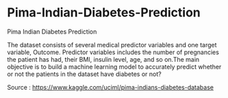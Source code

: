# Pima-Indian-Diabetes-Prediction
Pima Indian Diabetes Prediction

The dataset consists of several medical predictor variables and one target variable, Outcome. Predictor variables includes the number of pregnancies the patient has had, their BMI, insulin level, age, and so on.The main objective is to build a machine learning model to accurately predict whether or not the patients in the dataset have diabetes or not?

Source : https://www.kaggle.com/uciml/pima-indians-diabetes-database
